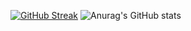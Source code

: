 
[![GitHub Streak](https://github-readme-streak-stats.herokuapp.com/?user=cayce2)](https://git.io/streak-stats)
![Anurag's GitHub stats](https://github-readme-stats.vercel.app/api?username=cayce2&show_icons=true&theme=radical)
